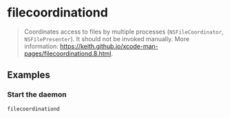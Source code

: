 # filecoordinationd

> Coordinates access to files by multiple processes (`NSFileCoordinator`, `NSFilePresenter`). It should not be invoked manually. More information: <https://keith.github.io/xcode-man-pages/filecoordinationd.8.html>.

## Examples

### Start the daemon

```bash
filecoordinationd
```
